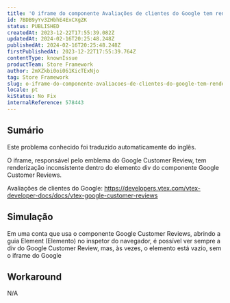 ```yaml
---
title: 'O iframe do componente Avaliações de clientes do Google tem renderização inconsistente'
id: 7BDB9yYv3ZHbhE4ExCXgZK
status: PUBLISHED
createdAt: 2023-12-22T17:55:39.082Z
updatedAt: 2024-02-16T20:25:48.248Z
publishedAt: 2024-02-16T20:25:48.248Z
firstPublishedAt: 2023-12-22T17:55:39.764Z
contentType: knownIssue
productTeam: Store Framework
author: 2mXZkbi0oi061KicTExNjo
tag: Store Framework
slug: o-iframe-do-componente-avaliacoes-de-clientes-do-google-tem-renderizacao-inconsistente
locale: pt
kiStatus: No Fix
internalReference: 578443
---
```


## Sumário

<div class="alert alert-info">
  <p>Este problema conhecido foi traduzido automaticamente do inglês.</p>
</div>


O iframe, responsável pelo emblema do Google Customer Review, tem renderização inconsistente dentro do elemento div do componente Google Customer Reviews.

Avaliações de clientes do Google:
https://developers.vtex.com/vtex-developer-docs/docs/vtex-google-customer-reviews

## Simulação


Em uma conta que usa o componente Google Customer Reviews, abrindo a guia Element (Elemento) no inspetor do navegador, é possível ver sempre a div do Google Customer Review, mas, às vezes, o elemento está vazio, sem o iframe do Google

## Workaround


N/A





